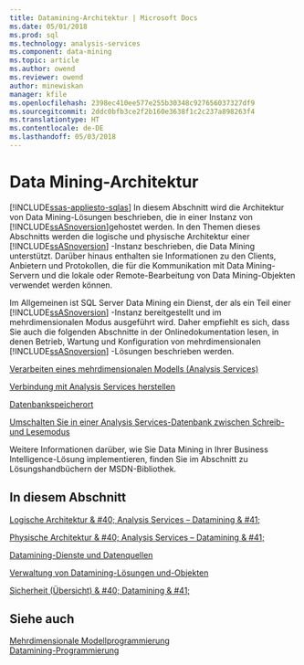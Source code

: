 ```yaml
---
title: Datamining-Architektur | Microsoft Docs
ms.date: 05/01/2018
ms.prod: sql
ms.technology: analysis-services
ms.component: data-mining
ms.topic: article
ms.author: owend
ms.reviewer: owend
author: minewiskan
manager: kfile
ms.openlocfilehash: 2398ec410ee577e255b30348c927656037327df9
ms.sourcegitcommit: 2ddc0bfb3ce2f2b160e3638f1c2c237a898263f4
ms.translationtype: HT
ms.contentlocale: de-DE
ms.lasthandoff: 05/03/2018
---
```

# <a name="data-mining-architecture"></a>Data Mining-Architektur
[!INCLUDE[ssas-appliesto-sqlas](../../includes/ssas-appliesto-sqlas.md)]
  In diesem Abschnitt wird die Architektur von Data Mining-Lösungen beschrieben, die in einer Instanz von [!INCLUDE[ssASnoversion](../../includes/ssasnoversion-md.md)]gehostet werden. In den Themen dieses Abschnitts werden die logische und physische Architektur einer [!INCLUDE[ssASnoversion](../../includes/ssasnoversion-md.md)] -Instanz beschrieben, die Data Mining unterstützt. Darüber hinaus enthalten sie Informationen zu den Clients, Anbietern und Protokollen, die für die Kommunikation mit Data Mining-Servern und die lokale oder Remote-Bearbeitung von Data Mining-Objekten verwendet werden können.  
  
 Im Allgemeinen ist SQL Server Data Mining ein Dienst, der als ein Teil einer [!INCLUDE[ssASnoversion](../../includes/ssasnoversion-md.md)] -Instanz bereitgestellt und im mehrdimensionalen Modus ausgeführt wird. Daher empfiehlt es sich, dass Sie auch die folgenden Abschnitte in der Onlinedokumentation lesen, in denen Betrieb, Wartung und Konfiguration von mehrdimensionalen [!INCLUDE[ssASnoversion](../../includes/ssasnoversion-md.md)] -Lösungen beschrieben werden.  
  
 [Verarbeiten eines mehrdimensionalen Modells &#40;Analysis Services&#41;](../../analysis-services/multidimensional-models/processing-a-multidimensional-model-analysis-services.md)  
  
 [Verbindung mit Analysis Services herstellen](../../analysis-services/instances/connect-to-analysis-services.md)  
  
 [Datenbankspeicherort](../../analysis-services/multidimensional-models/database-storage-location.md)  
  
 [Umschalten Sie in einer Analysis Services-Datenbank zwischen Schreib-und Lesemodus](../../analysis-services/multidimensional-models/switch-an-analysis-services-database-between-readonly-and-readwrite-modes.md)  
  
 Weitere Informationen darüber, wie Sie Data Mining in Ihrer Business Intelligence-Lösung implementieren, finden Sie im Abschnitt zu Lösungshandbüchern der MSDN-Bibliothek.  
  
## <a name="in-this-section"></a>In diesem Abschnitt  
 [Logische Architektur & #40; Analysis Services – Datamining & #41;](../../analysis-services/data-mining/logical-architecture-analysis-services-data-mining.md)  
  
 [Physische Architektur & #40; Analysis Services – Datamining & #41;](../../analysis-services/data-mining/physical-architecture-analysis-services-data-mining.md)  
  
 [Datamining-Dienste und Datenquellen](../../analysis-services/data-mining/data-mining-services-and-data-sources.md)  
  
 [Verwaltung von Datamining-Lösungen und-Objekten](../../analysis-services/data-mining/management-of-data-mining-solutions-and-objects.md)  
  
 [Sicherheit (Übersicht) & #40; Datamining & #41;](../../analysis-services/data-mining/security-overview-data-mining.md)  
  
## <a name="see-also"></a>Siehe auch  
 [Mehrdimensionale Modellprogrammierung](../../analysis-services/multidimensional-models/multidimensional-model-programming.md)   
 [Datamining-Programmierung](../../analysis-services/data-mining-programming.md)  
  
  
